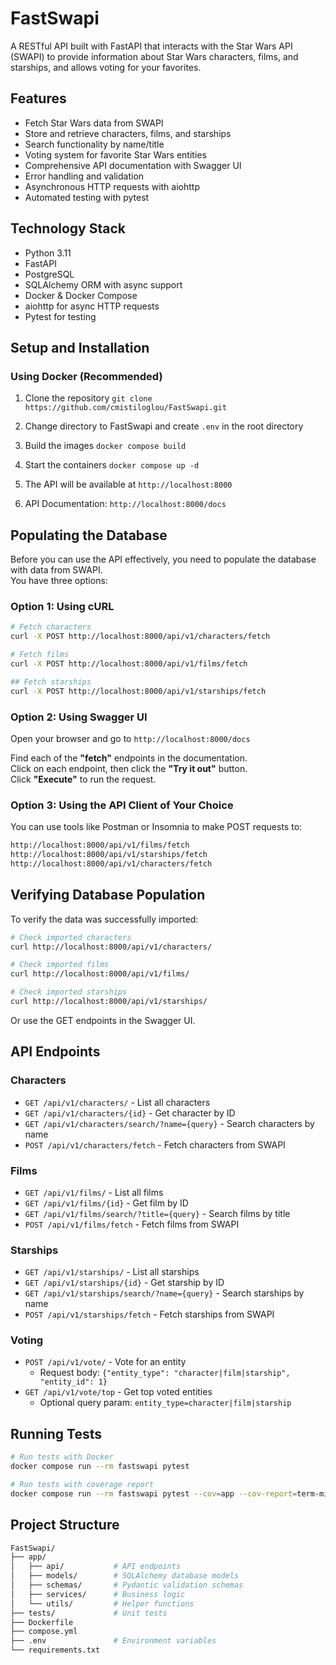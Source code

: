 # FastSwapi

A RESTful API built with FastAPI that interacts with the Star Wars API (SWAPI) to provide information about Star Wars characters, films, and starships, and allows voting for your favorites.

## Features

- Fetch Star Wars data from SWAPI
- Store and retrieve characters, films, and starships
- Search functionality by name/title
- Voting system for favorite Star Wars entities
- Comprehensive API documentation with Swagger UI
- Error handling and validation
- Asynchronous HTTP requests with aiohttp
- Automated testing with pytest

## Technology Stack

- Python 3.11
- FastAPI
- PostgreSQL
- SQLAlchemy ORM with async support
- Docker & Docker Compose
- aiohttp for async HTTP requests
- Pytest for testing

## Setup and Installation

### Using Docker (Recommended)

1. Clone the repository `git clone https://github.com/cmistiloglou/FastSwapi.git`

2. Change directory to FastSwapi and create `.env` in the root directory

3. Build the images `docker compose build`

4. Start the containers `docker compose up -d`

5. The API will be available at `http://localhost:8000`

6. API Documentation: `http://localhost:8000/docs`

## Populating the Database

Before you can use the API effectively, you need to populate the database with data from SWAPI. <br> You have three options:

### Option 1: Using cURL

```bash
# Fetch characters
curl -X POST http://localhost:8000/api/v1/characters/fetch

# Fetch films
curl -X POST http://localhost:8000/api/v1/films/fetch

## Fetch starships
curl -X POST http://localhost:8000/api/v1/starships/fetch
```

### Option 2: Using Swagger UI

Open your browser and go to `http://localhost:8000/docs`

Find each of the **"fetch"** endpoints in the documentation. <br>
Click on each endpoint, then click the **"Try it out"** button. <br>
Click **"Execute"** to run the request.

### Option 3: Using the API Client of Your Choice

You can use tools like Postman or Insomnia to make POST requests to:

```bash
http://localhost:8000/api/v1/films/fetch 
http://localhost:8000/api/v1/starships/fetch 
http://localhost:8000/api/v1/characters/fetch 
```

## Verifying Database Population

To verify the data was successfully imported:

```bash
# Check imported characters
curl http://localhost:8000/api/v1/characters/

# Check imported films
curl http://localhost:8000/api/v1/films/

# Check imported starships
curl http://localhost:8000/api/v1/starships/
```

Or use the GET endpoints in the Swagger UI.

## API Endpoints

### Characters

- `GET /api/v1/characters/` - List all characters
- `GET /api/v1/characters/{id}` - Get character by ID
- `GET /api/v1/characters/search/?name={query}` - Search characters by name
- `POST /api/v1/characters/fetch` - Fetch characters from SWAPI

### Films

- `GET /api/v1/films/` - List all films
- `GET /api/v1/films/{id}` - Get film by ID
- `GET /api/v1/films/search/?title={query}` - Search films by title
- `POST /api/v1/films/fetch` - Fetch films from SWAPI

### Starships

- `GET /api/v1/starships/` - List all starships
- `GET /api/v1/starships/{id}` - Get starship by ID
- `GET /api/v1/starships/search/?name={query}` - Search starships by name
- `POST /api/v1/starships/fetch` - Fetch starships from SWAPI

### Voting

- `POST /api/v1/vote/` - Vote for an entity
  - Request body: `{"entity_type": "character|film|starship", "entity_id": 1}`
- `GET /api/v1/vote/top` - Get top voted entities
  - Optional query param: `entity_type=character|film|starship`

## Running Tests

```bash
# Run tests with Docker
docker compose run --rm fastswapi pytest

# Run tests with coverage report
docker compose run --rm fastswapi pytest --cov=app --cov-report=term-missing
```

## Project Structure

```bash
FastSwapi/
├── app/
│   ├── api/           # API endpoints
│   ├── models/        # SQLAlchemy database models
│   ├── schemas/       # Pydantic validation schemas
│   ├── services/      # Business logic
│   └── utils/         # Helper functions
├── tests/             # Unit tests
├── Dockerfile
├── compose.yml
├── .env               # Environment variables
└── requirements.txt
```
